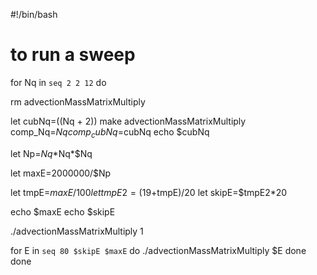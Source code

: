 #!/bin/bash

# to run a sweep
for Nq in `seq 2 2 12`
do

  rm advectionMassMatrixMultiply

  let cubNq=$(($Nq + 2))
  make advectionMassMatrixMultiply comp_Nq=$Nq comp_cubNq=$cubNq
  echo $cubNq

  let Np=$Nq*$Nq*$Nq
  
  let maxE=2000000/$Np

  let tmpE=$maxE/100
  let tmpE2=(19+$tmpE)/20
  let skipE=$tmpE2*20
  
  echo $maxE
  echo $skipE

  ./advectionMassMatrixMultiply 1
  
  for E in `seq 80 $skipE $maxE`
  do
    ./advectionMassMatrixMultiply $E
  done
done
      
